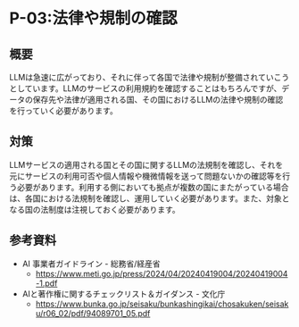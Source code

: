 # P-03:法律や規制の確認
## 概要
LLMは急速に広がっており、それに伴って各国で法律や規制が整備されていこうとしています。LLMのサービスの利用規約を確認することはもちろんですが、データの保存先や法律が適用される国、その国におけるLLMの法律や規制の確認を行っていく必要があります。

## 対策
LLMサービスの適用される国とその国に関するLLMの法規制を確認し、それを元にサービスの利用可否や個人情報や機微情報を送って問題ないかの確認等を行う必要があります。利用する側においても拠点が複数の国にまたがっている場合は、各国における法規制を確認し、運用していく必要があります。また、対象となる国の法制度は注視しておく必要があります。

## 参考資料
* AI 事業者ガイドライン - 総務省/経産省 
  * https://www.meti.go.jp/press/2024/04/20240419004/20240419004-1.pdf
* AIと著作権に関するチェックリスト＆ガイダンス - 文化庁
  * https://www.bunka.go.jp/seisaku/bunkashingikai/chosakuken/seisaku/r06_02/pdf/94089701_05.pdf